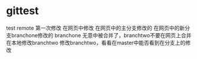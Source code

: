 # gittest
test remote
第一次修改 在网页中修改
在网页中的主分支修改的
在网页中的新分支branchone修改的
branchone 无意中被合并了，branchtwo不要在网页上合并
在本地修改branchtwo
修改branchtwo，看看在master中能否看到在分支上的修改
